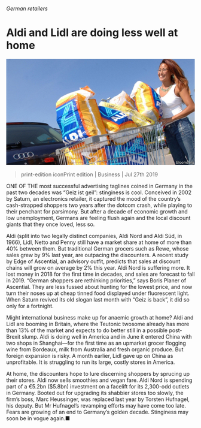 ###### German retailers

# Aldi and Lidl are doing less well at home 

![image](images/20190727_WBP502.jpg) 

> print-edition iconPrint edition | Business | Jul 27th 2019 

ONE OF THE most successful advertising taglines coined in Germany in the past two decades was “Geiz ist geil”: stinginess is cool. Conceived in 2002 by Saturn, an electronics retailer, it captured the mood of the country’s cash-strapped shoppers two years after the dotcom crash, while playing to their penchant for parsimony. But after a decade of economic growth and low unemployment, Germans are feeling flush again and the local discount giants that they once loved, less so. 

Aldi (split into two legally distinct companies, Aldi Nord and Aldi Süd, in 1966), Lidl, Netto and Penny still have a market share at home of more than 40% between them. But traditional German grocers such as Rewe, whose sales grew by 9% last year, are outpacing the discounters. A recent study by Edge of Ascential, an advisory outfit, predicts that sales at discount chains will grow on average by 2% this year. Aldi Nord is suffering more. It lost money in 2018 for the first time in decades, and sales are forecast to fall in 2019. “German shoppers are rethinking priorities,” says Boris Planer of Ascential. They are less fussed about hunting for the lowest price, and now turn their noses up at cheap tinned food displayed under fluorescent light. When Saturn revived its old slogan last month with “Geiz is back”, it did so only for a fortnight. 

Might international business make up for anaemic growth at home? Aldi and Lidl are booming in Britain, where the Teutonic twosome already has more than 13% of the market and expects to do better still in a possible post-Brexit slump. Aldi is doing well in America and in June it entered China with two shops in Shanghai—for the first time as an upmarket grocer flogging wine from Bordeaux, milk from Australia and fresh organic produce. But foreign expansion is risky. A month earlier, Lidl gave up on China as unprofitable. It is struggling to run its large, costly stores in America. 

At home, the discounters hope to lure discerning shoppers by sprucing up their stores. Aldi now sells smoothies and vegan fare. Aldi Nord is spending part of a €5.2bn ($5.8bn) investment on a facelift for its 2,300-odd outlets in Germany. Booted out for upgrading its shabbier stores too slowly, the firm’s boss, Marc Heussinger, was replaced last year by Torsten Hufnagel, his deputy. But Mr Hufnagel’s revamping efforts may have come too late. Fears are growing of an end to Germany’s golden decade. Stinginess may soon be in vogue again.■ 


